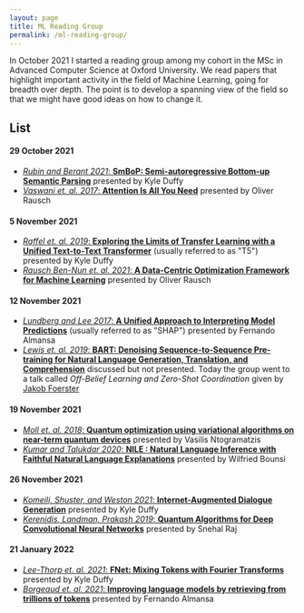 ```yaml
---
layout: page
title: ML Reading Group
permalink: /ml-reading-group/
---
```


In October 2021 I started a reading group among my cohort in the MSc in Advanced Computer Science at Oxford University. We read papers that highlight important activity in the field of Machine Learning, going for breadth over depth. The point is to develop a spanning view of the field so that we might have good ideas on how to change it.

## List

#### 29 October 2021
* [_Rubin and Berant 2021_: **SmBoP: Semi-autoregressive Bottom-up Semantic Parsing**][SmBoP] presented by Kyle Duffy
* [_Vaswani et. al. 2017_: **Attention Is All You Need**][transformers] presented by Oliver Rausch

#### 5 November 2021
* [_Raffel et. al. 2019_: **Exploring the Limits of Transfer Learning with a Unified Text-to-Text Transformer**][T5] (usually referred to as "T5") presented by Kyle Duffy
* [_Rausch Ben-Nun et. al. 2021_: **A Data-Centric Optimization Framework for Machine Learning**][data-centric-optimization] presented by Oliver Rausch

#### 12 November 2021
* [_Lundberg and Lee 2017_: **A Unified Approach to Interpreting Model Predictions**][SHAP] (usually referred to as "SHAP") presented by Fernando Almansa
* [_Lewis et. al. 2019_: **BART: Denoising Sequence-to-Sequence Pre-training for Natural Language Generation, Translation, and Comprehension**][BART] discussed but not presented. Today the group went to a talk called _Off-Belief Learning and Zero-Shot Coordination_ given by [Jakob Foerster][foerster]

#### 19 November 2021
* [_Moll et. al. 2018_: **Quantum optimization using variational algorithms on near-term quantum devices**][quantum-optim] presented by Vasilis Ntogramatzis
* [_Kumar and Talukdar 2020_: **NILE : Natural Language Inference with Faithful Natural Language Explanations**][NILE] presented by Wilfried Bounsi

#### 26 November 2021
* [_Komeili, Shuster, and Weston 2021_: **Internet-Augmented Dialogue Generation**][dialogue-gen] presented by Kyle Duffy
* [_Kerenidis, Landman, Prakash 2019_: **Quantum Algorithms for Deep Convolutional Neural Networks**][quantum-cnn] presented by Snehal Raj

#### 21 January 2022
* [_Lee-Thorp et. al. 2021_: **FNet: Mixing Tokens with Fourier Transforms**][fnets] presented by Kyle Duffy
* [_Borgeaud et. al. 2021_: **Improving language models by retrieving from trillions of tokens**][retro] presented by Fernando Almansa



[SmBoP]: https://arxiv.org/abs/2010.12412
[transformers]: https://arxiv.org/abs/1706.03762
[T5]: https://arxiv.org/abs/1910.10683
[data-centric-optimization]: https://arxiv.org/abs/2110.10802
[SHAP]: https://arxiv.org/abs/1705.07874
[BART]: https://arxiv.org/abs/1910.13461
[quantum-optim]: https://iopscience.iop.org/article/10.1088/2058-9565/aab822
[NILE]: https://aclanthology.org/2020.acl-main.771/
[dialogue-gen]: https://arxiv.org/abs/2107.07566
[quantum-cnn]: https://arxiv.org/abs/1911.01117
[fnets]: https://arxiv.org/abs/2105.03824
[retro]: https://arxiv.org/abs/2112.04426

[foerster]: https://www.jakobfoerster.com/

